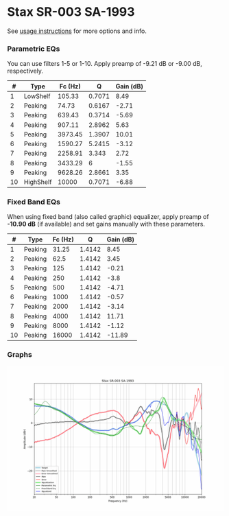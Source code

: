 # Stax SR-003 SA-1993
See [usage instructions](https://github.com/jaakkopasanen/AutoEq#usage) for more options and info.

### Parametric EQs
You can use filters 1-5 or 1-10. Apply preamp of -9.21 dB or -9.00 dB, respectively.

|   # | Type      |   Fc (Hz) |      Q |   Gain (dB) |
|-----|-----------|-----------|--------|-------------|
|   1 | LowShelf  |    105.33 | 0.7071 |        8.49 |
|   2 | Peaking   |     74.73 | 0.6167 |       -2.71 |
|   3 | Peaking   |    639.43 | 0.3714 |       -5.69 |
|   4 | Peaking   |    907.11 | 2.8962 |        5.63 |
|   5 | Peaking   |   3973.45 | 1.3907 |       10.01 |
|   6 | Peaking   |   1590.27 | 5.2415 |       -3.12 |
|   7 | Peaking   |   2258.91 | 3.343  |        2.72 |
|   8 | Peaking   |   3433.29 | 6      |       -1.55 |
|   9 | Peaking   |   9628.26 | 2.8661 |        3.35 |
|  10 | HighShelf |  10000    | 0.7071 |       -6.88 |

### Fixed Band EQs
When using fixed band (also called graphic) equalizer, apply preamp of **-10.90 dB** (if available) and set gains manually with these parameters.

|   # | Type    |   Fc (Hz) |      Q |   Gain (dB) |
|-----|---------|-----------|--------|-------------|
|   1 | Peaking |     31.25 | 1.4142 |        8.45 |
|   2 | Peaking |     62.5  | 1.4142 |        3.45 |
|   3 | Peaking |    125    | 1.4142 |       -0.21 |
|   4 | Peaking |    250    | 1.4142 |       -3.8  |
|   5 | Peaking |    500    | 1.4142 |       -4.71 |
|   6 | Peaking |   1000    | 1.4142 |       -0.57 |
|   7 | Peaking |   2000    | 1.4142 |       -3.14 |
|   8 | Peaking |   4000    | 1.4142 |       11.71 |
|   9 | Peaking |   8000    | 1.4142 |       -1.12 |
|  10 | Peaking |  16000    | 1.4142 |      -11.89 |

### Graphs
![](./Stax%20SR-003%20SA-1993.png)
